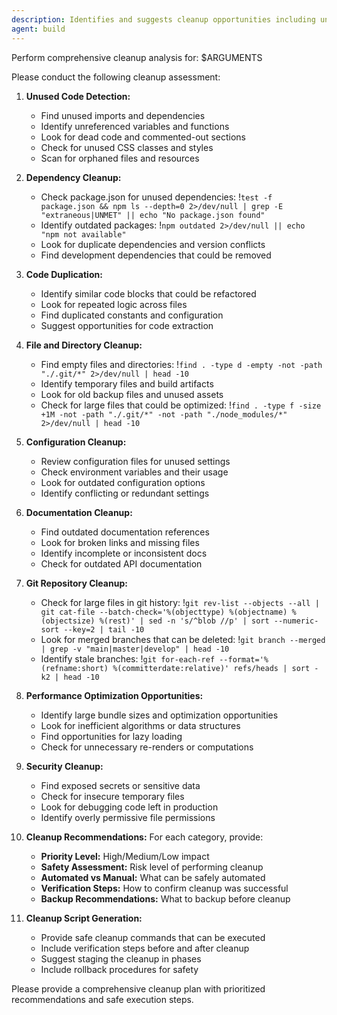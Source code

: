 ```yaml
---
description: Identifies and suggests cleanup opportunities including unused code, dependencies, and optimization possibilities
agent: build
---
```


Perform comprehensive cleanup analysis for: $ARGUMENTS

Please conduct the following cleanup assessment:

1. **Unused Code Detection:**
   - Find unused imports and dependencies
   - Identify unreferenced variables and functions
   - Look for dead code and commented-out sections
   - Check for unused CSS classes and styles
   - Scan for orphaned files and resources

2. **Dependency Cleanup:**
    - Check package.json for unused dependencies: !`test -f package.json && npm ls --depth=0 2>/dev/null | grep -E "extraneous|UNMET" || echo "No package.json found"`
    - Identify outdated packages: !`npm outdated 2>/dev/null || echo "npm not available"`
   - Look for duplicate dependencies and version conflicts
   - Find development dependencies that could be removed

3. **Code Duplication:**
   - Identify similar code blocks that could be refactored
   - Look for repeated logic across files
   - Find duplicated constants and configuration
   - Suggest opportunities for code extraction

4. **File and Directory Cleanup:**
    - Find empty files and directories: !`find . -type d -empty -not -path "./.git/*" 2>/dev/null | head -10`
   - Identify temporary files and build artifacts
   - Look for old backup files and unused assets
    - Check for large files that could be optimized: !`find . -type f -size +1M -not -path "./.git/*" -not -path "./node_modules/*" 2>/dev/null | head -10`

5. **Configuration Cleanup:**
   - Review configuration files for unused settings
   - Check environment variables and their usage
   - Look for outdated configuration options
   - Identify conflicting or redundant settings

6. **Documentation Cleanup:**
   - Find outdated documentation references
   - Look for broken links and missing files
   - Identify incomplete or inconsistent docs
   - Check for outdated API documentation

7. **Git Repository Cleanup:**
    - Check for large files in git history: !`git rev-list --objects --all | git cat-file --batch-check='%(objecttype) %(objectname) %(objectsize) %(rest)' | sed -n 's/^blob //p' | sort --numeric-sort --key=2 | tail -10`
    - Look for merged branches that can be deleted: !`git branch --merged | grep -v "main|master|develop" | head -10`
    - Identify stale branches: !`git for-each-ref --format='%(refname:short) %(committerdate:relative)' refs/heads | sort -k2 | head -10`

8. **Performance Optimization Opportunities:**
   - Identify large bundle sizes and optimization opportunities
   - Look for inefficient algorithms or data structures
   - Find opportunities for lazy loading
   - Check for unnecessary re-renders or computations

9. **Security Cleanup:**
   - Find exposed secrets or sensitive data
   - Check for insecure temporary files
   - Look for debugging code left in production
   - Identify overly permissive file permissions

10. **Cleanup Recommendations:**
    For each category, provide:
    - **Priority Level:** High/Medium/Low impact
    - **Safety Assessment:** Risk level of performing cleanup
    - **Automated vs Manual:** What can be safely automated
    - **Verification Steps:** How to confirm cleanup was successful
    - **Backup Recommendations:** What to backup before cleanup

11. **Cleanup Script Generation:**
    - Provide safe cleanup commands that can be executed
    - Include verification steps before and after cleanup
    - Suggest staging the cleanup in phases
    - Include rollback procedures for safety

Please provide a comprehensive cleanup plan with prioritized recommendations and safe execution steps.

